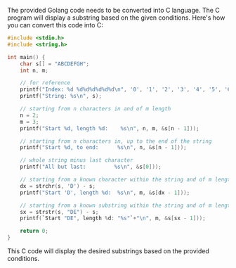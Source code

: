 The provided Golang code needs to be converted into C language. The C program will display a substring based on the given conditions. Here's how you can convert this code into C:

```c
#include <stdio.h>
#include <string.h>

int main() {
    char s[] = "ABCDEFGH";
    int n, m;

    // for reference
    printf("Index: %d %d%d%d%d%d%d\n", '0', '1', '2', '3', '4', '5', '6', '7');
    printf("String: %s\n", s);

    // starting from n characters in and of m length
    n = 2;
    m = 3;
    printf("Start %d, length %d:    %s\n", n, m, &s[n - 1]));

    // starting from n characters in, up to the end of the string
    printf("Start %d, to end:      %s\n", n, &s[n - 1]));

    // whole string minus last character
    printf("All but last:         %s\n", &s[0]));

    // starting from a known character within the string and of m length
    dx = strchr(s, 'D') - s;
    printf("Start 'D', length %d:  %s\n", m, &s[dx - 1]));

    // starting from a known substring within the string and of m length
    sx = strstr(s, "DE") - s;
    printf(`Start "DE", length %d: "%s"`+"\n", m, &s[sx - 1]));

    return 0;
}
```

This C code will display the desired substrings based on the provided conditions.
